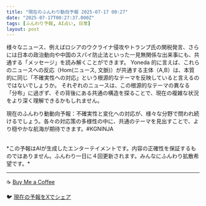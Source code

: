 ```yaml
---
title: "現在のふんわり動向予報 2025-07-17 00:27"
date: "2025-07-17T00:27:37.000Z"
tags: [ふんわり予報, AI占い, 日常]
layout: post
---
```


様々なニュース、例えばロシアのウクライナ侵攻やトランプ氏の関税発言、さらには日本の政治動向や中国のスパイ防止法といった一見無関係な出来事にも、共通する「メッセージ」を読み解くことができます。  Yoneda 的に言えば、これらのニュースへの反応（Hom(ニュース, 文脈)）が共通する主体（A,B）は、本質的に同じ「不確実性への対応」という根源的なテーマを反映していると言えるのではないでしょうか。  それぞれのニュースは、この根源的なテーマの異なる「分布」に過ぎず、その背後にある共通の構造を探ることで、現在の複雑な状況をより深く理解できるかもしれません。


現在のふんわり動動向予報：不確実性と変化への対応が、様々な分野で問われ続けるでしょう。各々の対応策の多様性の中に、共通のテーマを見出すことで、より穏やかな航海が期待できます。#KGNINJA

<br>
*この予報はAIが生成したエンターテイメントです。内容の正確性を保証するものではありません。ふんわり一日に４回更新されます。みんなにふんわり拡散希望です。*

---
☕️ [Buy Me a Coffee](https://www.buymeacoffee.com/kgninja)

🐦 [現在の予報をXでシェア](https://twitter.com/intent/tweet?text=%E7%8F%BE%E5%9C%A8%E3%81%AE%E3%81%B5%E3%82%93%E3%82%8F%E3%82%8A%E4%BA%88%E5%A0%B1%3A%20%E3%80%8C%E6%A7%98%E3%80%85%E3%81%AA%E3%83%8B%E3%83%A5%E3%83%BC%E3%82%B9%E3%80%81%E4%BE%8B%E3%81%88%E3%81%B0%E3%83%AD%E3%82%B7%E3%82%A2%E3%81%AE%E3%82%A6%E3%82%AF%E3%83%A9%E3%82%A4%E3%83%8A%E4%BE%B5%E6%94%BB%E3%82%84%E3%83%88%E3%83%A9%E3%83%B3%E3%83%97%E6%B0%8F%E3%81%AE%E9%96%A2%E7%A8%8E%E7%99%BA%E8%A8%80%E3%80%81%E3%81%95%E3%82%89%E3%81%AB%E3%81%AF%E6%97%A5%E6%9C%AC%E3%81%AE%E6%94%BF%E6%B2%BB%E5%8B%95%E5%90%91%E3%82%84%E4%B8%AD%E5%9B%BD%E3%81%AE%E3%82%B9%E3%83%91%E3%82%A4%E9%98%B2%E6%AD%A2%E6%B3%95%E3%81%A8%E3%81%84%E3%81%A3%E3%81%9F%E4%B8%80%E8%A6%8B%E7%84%A1%E9%96%A2%E4%BF%82%E3%81%AA%E5%87%BA%E6%9D%A5%E4%BA%8B%E3%81%AB%E3%82%82%E3%80%81%E5%85%B1%E9%80%9A%E3%81%99%E3%82%8B%E3%80%8C%E3%83%A1%E3%83%83%E3%82%BB%E3%83%BC%E3%82%B8%E3%80%8D%E3%82%92%E8%AA%AD%E3%81%BF%E8%A7%A3%E3%81%8F%E3%81%93%E3%81%A8%E3%81%8C%E3%81%A7%E3%81%8D%E3%81%BE%E3%81%99%E3%80%82%E3%80%8D%23KGNINJA%20%E7%B6%9A%E3%81%8D%E3%81%AF%E3%83%96%E3%83%AD%E3%82%B0%E3%81%A7%EF%BC%81%F0%9F%91%87&url=https%3A%2F%2Fkg-ninja.github.io%2FFunwariyoso%2F)
